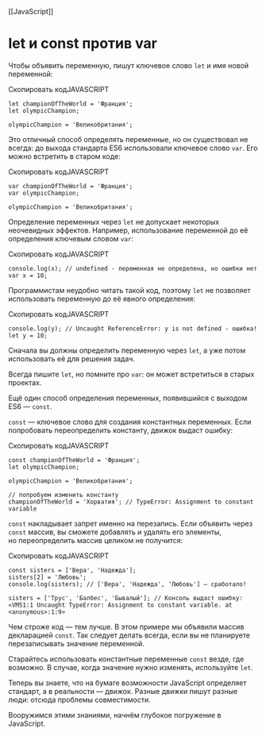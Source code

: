 [[JavaScript]]
# let и const против var

Чтобы объявить переменную, пишут ключевое слово `let` и имя новой переменной:

Скопировать кодJAVASCRIPT

```
let championOfTheWorld = 'Франция';
let olympicChampion;

olympicChampion = 'Великобритания'; 
```

Это отличный способ определять переменные, но он существовал не всегда: до выхода стандарта ES6 использовали ключевое слово `var`. Его можно встретить в старом коде:

Скопировать кодJAVASCRIPT

```
var championOfTheWorld = 'Франция';
var olympicChampion;

olympicChampion = 'Великобритания'; 
```

Определение переменных через `let` не допускает некоторых неочевидных эффектов. Например, использование переменной до её определения ключевым словом `var`:

Скопировать кодJAVASCRIPT

```
console.log(x); // undefined - переменная не определена, но ошибки нет
var x = 10; 
```

Программистам неудобно читать такой код, поэтому `let` не позволяет использовать переменную до её явного определения:

Скопировать кодJAVASCRIPT

```
console.log(y); // Uncaught ReferenceError: y is not defined - ошибка!
let y = 10; 
```

Сначала вы должны определить переменную через `let`, а уже потом использовать её для решения задач.

Всегда пишите `let`, но помните про `var`: он может встретиться в старых проектах.

Ещё один способ определения переменных, появившийся с выходом ES6 — `const`.

`const` — ключевое слово для создания константных переменных. Если попробовать переопределить константу, движок выдаст ошибку:

Скопировать кодJAVASCRIPT

```
const championOfTheWorld = 'Франция';
let olympicChampion;

olympicChampion = 'Великобритания';

// попробуем изменить константу
championOfTheWorld = 'Хорватия'; // TypeError: Assignment to constant variable 
```

`const` накладывает запрет именно на перезапись. Если объявить через `const` массив, вы сможете добавлять и удалять его элементы, но переопределить массив целиком не получится:

Скопировать кодJAVASCRIPT

```
const sisters = ['Вера', 'Надежда'];
sisters[2] = 'Любовь';
console.log(sisters); // ['Вера', 'Надежда', 'Любовь'] — сработало!

sisters = ['Трус', 'Балбес', 'Бывалый']; // Консоль выдаст ошибку: «VM51:1 Uncaught TypeError: Assignment to constant variable. at <anonymous>:1:9» 
```

Чем строже код — тем лучше. В этом примере мы объявили массив декларацией `const`. Так следует делать всегда, если вы не планируете перезаписывать значение переменной.

Старайтесь использовать константные переменные `const` везде, где возможно. В случае, когда значение нужно изменять, используйте `let`.

Теперь вы знаете, что на бумаге возможности JavaScript определяет стандарт, а в реальности — движок. Разные движки пишут разные люди: отсюда проблемы совместимости.

Вооружимся этими знаниями, начнём глубокое погружение в JavaScript.